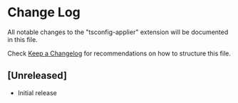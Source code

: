 # Change Log

All notable changes to the "tsconfig-applier" extension will be documented in this file.

Check [Keep a Changelog](http://keepachangelog.com/) for recommendations on how to structure this file.

## [Unreleased]

- Initial release